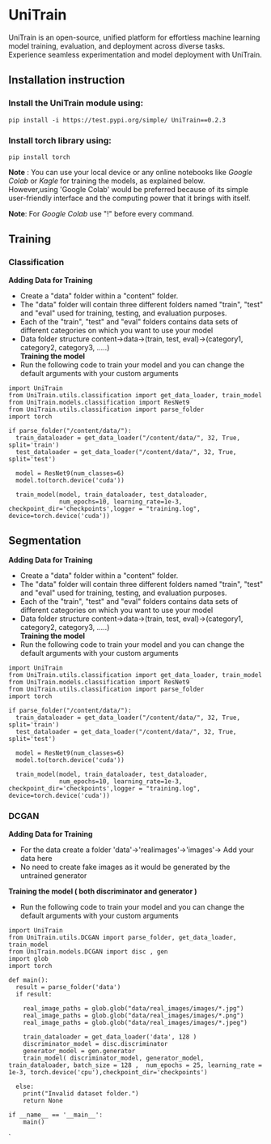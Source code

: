 # UniTrain
UniTrain is an open-source, unified platform for effortless machine learning model training, evaluation, and deployment across diverse tasks. Experience seamless experimentation and model deployment with UniTrain.

## Installation instruction  
### Install the **UniTrain** module using:  
```pip install -i https://test.pypi.org/simple/ UniTrain==0.2.3```    

### Install **torch** library using:  
```pip install torch```    

**Note** : You can use your local device or any online notebooks like *Google Colab* or *Kagle* for training the models, as explained below.<br>
However,using 'Google Colab' would be preferred because of its simple user-friendly interface and the computing power that it brings with itself.

**Note**: For *Google Colab* use "!" before every command.  


## Training  
### Classification  
**Adding Data for Training**    
- Create a "data" folder within a "content" folder.  
- The "data" folder will contain three different folders named "train", "test" and "eval" used for training, testing, and evaluation purposes.  
- Each of the "train", "test" and "eval" folders contains data sets of different categories on which you want to use your model
- Data folder structure content->data->(train, test, eval)->(category1, category2, category3, .....)  
**Training the model**    
- Run the following code to train your model and you can change the default arguments with your custom arguments  

```
import UniTrain
from UniTrain.utils.classification import get_data_loader, train_model
from UniTrain.models.classification import ResNet9
from UniTrain.utils.classification import parse_folder
import torch

if parse_folder("/content/data/"):
  train_dataloader = get_data_loader("/content/data/", 32, True, split='train')
  test_dataloader = get_data_loader("/content/data/", 32, True, split='test')

  model = ResNet9(num_classes=6)
  model.to(torch.device('cuda'))

  train_model(model, train_dataloader, test_dataloader,
              num_epochs=10, learning_rate=1e-3, checkpoint_dir='checkpoints',logger = "training.log", device=torch.device('cuda'))
```

## Segmentation  
**Adding Data for Training**  
- Create a "data" folder within a "content" folder.  
- The "data" folder will contain three different folders named "train", "test" and "eval" used for training, testing, and evaluation purposes.  
- Each of the "train", "test" and "eval" folders contains data sets of different categories on which you want to use your model  
- Data folder structure content->data->(train, test, eval)->(category1, category2, category3, .....)  
**Training the model**  
- Run the following code to train your model and you can change the default arguments with your custom arguments  

```
import UniTrain
from UniTrain.utils.classification import get_data_loader, train_model
from UniTrain.models.classification import ResNet9
from UniTrain.utils.classification import parse_folder
import torch

if parse_folder("/content/data/"):
  train_dataloader = get_data_loader("/content/data/", 32, True, split='train')
  test_dataloader = get_data_loader("/content/data/", 32, True, split='test')

  model = ResNet9(num_classes=6)
  model.to(torch.device('cuda'))

  train_model(model, train_dataloader, test_dataloader,
              num_epochs=10, learning_rate=1e-3, checkpoint_dir='checkpoints',logger = "training.log", device=torch.device('cuda'))
```

### DCGAN

**Adding Data for Training**  
- For the data create a folder 'data'->'realimages'->'images'-> Add your data here
- No need to create fake images as it would be generated by the untrained generator  

**Training the model ( both discriminator and generator )**  
- Run the following code to train your model and you can change the default arguments with your custom arguments  

```
import UniTrain
from UniTrain.utils.DCGAN import parse_folder, get_data_loader, train_model
from UniTrain.models.DCGAN import disc , gen
import glob
import torch

def main():
  result = parse_folder('data')
  if result:

    real_image_paths = glob.glob("data/real_images/images/*.jpg")
    real_image_paths = glob.glob("data/real_images/images/*.png")
    real_image_paths = glob.glob("data/real_images/images/*.jpeg")
    
    train_dataloader = get_data_loader('data', 128 )
    discriminator_model = disc.discriminator
    generator_model = gen.generator
    train_model( discriminator_model, generator_model, train_dataloader, batch_size = 128 ,  num_epochs = 25, learning_rate = 1e-3, torch.device('cpu'),checkpoint_dir='checkpoints')

  else:
    print("Invalid dataset folder.")
    return None

if __name__ == '__main__':
    main()
```


 





  


`  

